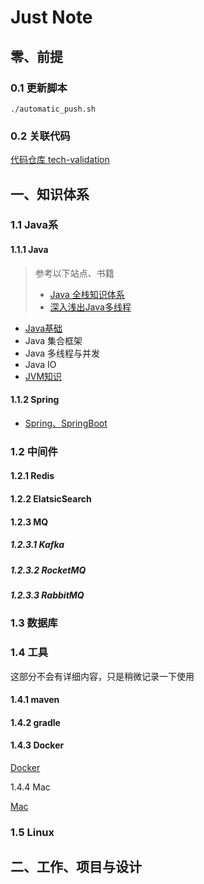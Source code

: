 # Just Note

## 零、前提

### 0.1 更新脚本

```shell
./automatic_push.sh
```

### 0.2 关联代码

[代码仓库 tech-validation](http://124.223.113.25:10880/nanchaos/tech-validation)

## 一、知识体系

### 1.1 Java系

#### 1.1.1 Java

> 参考以下站点、书籍
>
> - [Java 全栈知识体系](https://pdai.tech/)
> - [深入浅出Java多线程](https://github.com/RedSpider1/concurrent)

- [Java基础](./Java/Java.md)
- Java 集合框架
- Java 多线程与并发
- Java IO
- [JVM知识](./Java/JVM.md)

#### 1.1.2 Spring

- [Spring、SpringBoot](./Java/SpringBoot.md)

### 1.2 中间件

#### 1.2.1 Redis

#### 1.2.2 ElatsicSearch

#### 1.2.3 MQ

##### 1.2.3.1 Kafka

##### 1.2.3.2 RocketMQ

##### 1.2.3.3 RabbitMQ

### 1.3 数据库

### 1.4 工具

这部分不会有详细内容，只是稍微记录一下使用

#### 1.4.1 maven

#### 1.4.2 gradle

#### 1.4.3 Docker

[Docker](./Docker/Docker.md)

1.4.4 Mac

[Mac](./Mac/Mac.md)

### 1.5 Linux



## 二、工作、项目与设计 









